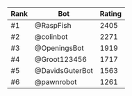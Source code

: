 Rank|Bot|Rating
---|---|---
#1|@RaspFish|2405
#2|@colinbot|2271
#3|@OpeningsBot|1919
#4|@Groot123456|1717
#5|@DavidsGuterBot|1563
#6|@pawnrobot|1261
